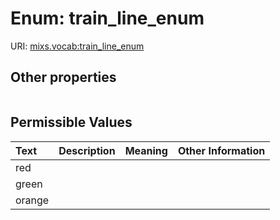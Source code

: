 
# Enum: train_line_enum




URI: [mixs.vocab:train_line_enum](https://w3id.org/mixs/vocab/train_line_enum)


## Other properties

|  |  |  |
| --- | --- | --- |

## Permissible Values

| Text | Description | Meaning | Other Information |
| :--- | :---: | :---: | ---: |
| red |  |  |  |
| green |  |  |  |
| orange |  |  |  |

